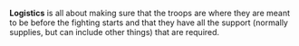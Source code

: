 **Logistics** is all about making sure that the troops are where they are meant to be before the fighting starts and that they have all the support (normally supplies, but can include other things) that are required.